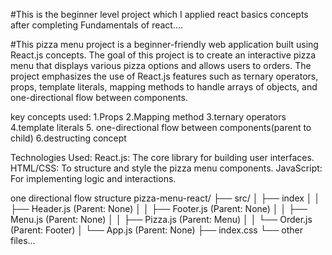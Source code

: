 #This is the beginner level project which I applied react basics concepts after completing Fundamentals of react.... 

#This pizza menu project is a beginner-friendly web application built using React.js concepts. The goal of this project is to create an interactive pizza menu that displays various pizza options and allows users to orders. The project emphasizes the use of React.js features such as ternary operators, props, template literals, mapping methods to handle arrays of objects, and one-directional flow between components. 

key concepts used:
1.Props
2.Mapping method
3.ternary operators
4.template literals
5. one-directional flow between components(parent to child)
6.destructing concept


Technologies Used:
React.js: The core library for building user interfaces.
HTML/CSS: To structure and style the pizza menu components.
JavaScript: For implementing logic and interactions.

one directional flow structure 
pizza-menu-react/
├── src/
│   ├── index
│   │   ├── Header.js (Parent: None)
│   │   ├── Footer.js (Parent: None)
│   │   ├── Menu.js (Parent: None)
│   │   ├── Pizza.js (Parent: Menu)
│   │   └── Order.js (Parent: Footer)
│   └── App.js (Parent: None)
├── index.css
└── other files...



